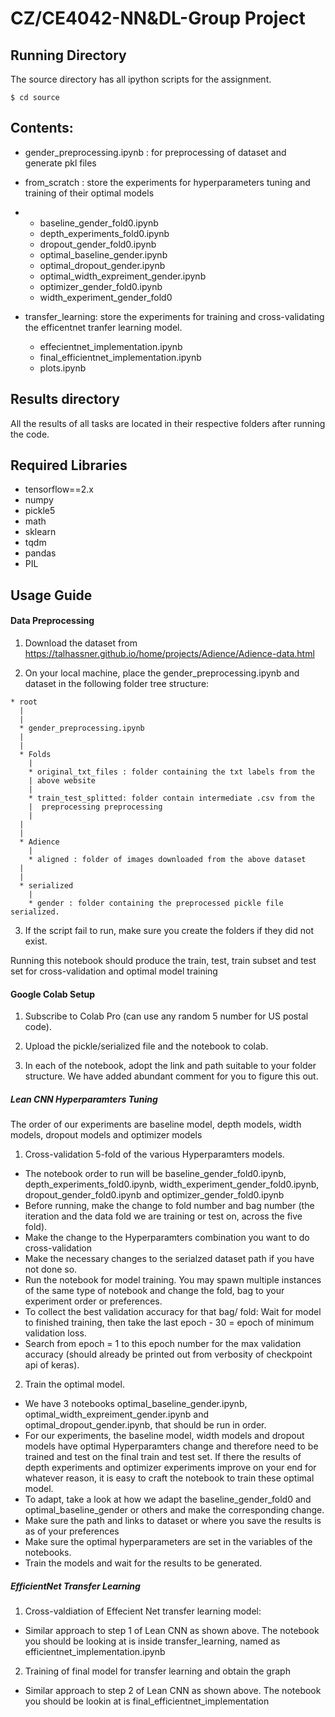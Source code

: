 # CZ/CE4042-NN&DL-Group Project

## Running Directory
The source directory has all ipython scripts for the assignment. 
```
$ cd source
```

## Contents:

* gender_preprocessing.ipynb : for preprocessing of dataset and generate pkl files
 
* from_scratch : store the experiments for hyperparameters tuning and training of their optimal models
* 
  * baseline_gender_fold0.ipynb
  * depth_experiments_fold0.ipynb
  * dropout_gender_fold0.ipynb
  * optimal_baseline_gender.ipynb
  * optimal_dropout_gender.ipynb
  * optimal_width_expreiment_gender.ipynb
  * optimizer_gender_fold0.ipynb
  * width_experiment_gender_fold0

* transfer_learning: store the experiments for training and cross-validating the efficentnet tranfer learning model.
  * effecientnet_implementation.ipynb
  * final_efficientnet_implementation.ipynb
  * plots.ipynb

## Results directory
All the results of all tasks are located in their respective folders after running the code.

## Required Libraries
- tensorflow==2.x
- numpy
- pickle5
- math
- sklearn
- tqdm
- pandas
- PIL

## Usage Guide
#### Data Preprocessing
1. Download the dataset from https://talhassner.github.io/home/projects/Adience/Adience-data.html

2. On your local machine, place the gender_preprocessing.ipynb and dataset in the following folder tree structure:
```
* root
  |
  |
  * gender_preprocessing.ipynb
  |
  |
  * Folds
    | 
    * original_txt_files : folder containing the txt labels from the 
    | above website
    | 
    * train_test_splitted: folder contain intermediate .csv from the     
    |  preprocessing preprocessing
    |
  |
  | 
  * Adience
    |
    * aligned : folder of images downloaded from the above dataset
  |
  |
  * serialized
    |
    * gender : folder containing the preprocessed pickle file serialized.
```
3. If the script fail to run, make sure you create the folders if they did not exist. 

Running this notebook should produce the train, test, train subset and test set for cross-validation and optimal model training

#### Google Colab Setup

1. Subscribe to Colab Pro (can use any random 5 number for US postal code).

2. Upload the pickle/serialized file and the notebook to colab.

3. In each of the notebook, adopt the link and path suitable to your folder structure. We have added abundant comment 
for you to figure this out.

##### Lean CNN Hyperparamters Tuning

The order of our experiments are baseline model, depth models, width models, dropout models and optimizer models

1. Cross-validation 5-fold of the various Hyperparamters models.
- The notebook order to run will be baseline_gender_fold0.ipynb, depth_experiments_fold0.ipynb, width_experiment_gender_fold0.ipynb, dropout_gender_fold0.ipynb
and optimizer_gender_fold0.ipynb
- Before running, make the change to fold number and bag number (the iteration and the data fold we are training or test on, across the five fold).
- Make the change to the Hyperparamters combination you want to do cross-validation
- Make the necessary changes to the serialzed dataset path if you have not done so.
- Run the notebook for model training. You may spawn multiple instances of the same type of notebook and change the fold, bag to your 
experiment order or preferences.
- To collect the best validation accuracy for that bag/ fold: Wait for model to finished training, then take the last epoch - 30 = epoch of minimum validation loss.
- Search from epoch = 1 to this epoch number for the max validation accuracy (should already be printed out from verbosity of checkpoint api of keras).

2. Train the optimal model.
- We have 3 notebooks optimal_baseline_gender.ipynb, optimal_width_expreiment_gender.ipynb and optimal_dropout_gender.ipynb, that should be run in order.
- For our experiments, the baseline model, width models and dropout models have optimal Hyperparamters change and therefore need to be trained and test on the final
train and test set. If there the results of depth experiments and optimizer experiments improve on your end for whatever reason, it is easy to craft the notebook to train
these optimal model.
- To adapt, take a look at how we adapt the baseline_gender_fold0 and optimal_baseline_gender or others and make the corresponding change.
- Make sure the path and links to dataset or where you save the results is as of your preferences
- Make sure the optimal hyperparameters are set in the variables of the notebooks.
- Train the models and wait for the results to be generated.

##### EfficientNet Transfer Learning
1. Cross-valdiation of Effecient Net transfer learning model:
- Similar approach to step 1 of Lean CNN as shown above. The notebook you should be looking at is inside transfer_learning, named as efficientnet_implementation.ipynb
2. Training of final model for transfer learning and obtain the graph
- Similar approach to step 2 of Lean CNN as shown above. The notebook you should be lookin at is final_efficientnet_implementation
